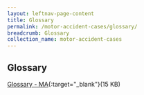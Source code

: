 ```yaml
---
layout: leftnav-page-content
title: Glossary
permalink: /motor-accident-cases/glossary/
breadcrumb: Glossary
collection_name: motor-accident-cases
---
```


Glossary
---
[Glossary - MA](/files/LegalTerms-MA.pdf){:target="_blank"}(15 KB)
